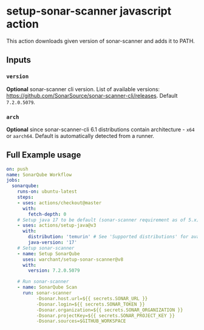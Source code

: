 # setup-sonar-scanner javascript action

This action downloads given version of sonar-scanner and adds it to PATH.

## Inputs

### `version`

**Optional** sonar-scanner cli version. List of available versions: https://github.com/SonarSource/sonar-scanner-cli/releases. Default `7.2.0.5079`.

### `arch`

**Optional** since sonar-scanner-cli 6.1 distributions contain architecture - `x64` or `aarch64`. Default is automatically detected from a runner.


## Full Example usage

```yaml
on: push
name: SonarQube Workflow
jobs:
  sonarqube:
    runs-on: ubuntu-latest
    steps:
    - uses: actions/checkout@master
      with:
        fetch-depth: 0
    # Setup java 17 to be default (sonar-scanner requirement as of 5.x)
    - uses: actions/setup-java@v3
      with:
        distribution: 'temurin' # See 'Supported distributions' for available options
        java-version: '17'
    # Setup sonar-scanner
    - name: Setup SonarQube
      uses: warchant/setup-sonar-scanner@v8
      with:
        version: 7.2.0.5079

    # Run sonar-scanner
    - name: SonarQube Scan
      run: sonar-scanner
           -Dsonar.host.url=${{ secrets.SONAR_URL }}
           -Dsonar.login=${{ secrets.SONAR_TOKEN }}
           -Dsonar.organization=${{ secrets.SONAR_ORGANIZATION }}
           -Dsonar.projectKey=${{ secrets.SONAR_PROJECT_KEY }}
           -Dsonar.sources=$GITHUB_WORKSPACE
```
